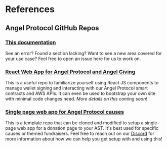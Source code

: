 # References

## Angel Protocol GitHub Repos

### [This documentation](https://github.com/AngelProtocolFinance/ap-documentation)
See an error? Found a section lacking? Want to see a new area covered for your use case? Feel free to open an issue here for us to work on.

### [React Web App for Angel Protocol and Angel Giving](https://github.com/AngelProtocolFinance/angelprotocol-web-app)
This is a useful repo to familiarize yourself using React JS components to manage wallet signing and interacting with our Angel Protocol smart contracts and AWS APIs. It can even be used to bootstrap your own site with minimal code changes need. *More details on this coming soon!*

### [Single page web app for Angel Protocol causes](https://github.com/AngelProtocolFinance/causes-donation-portal)
This is a template repo that can be cloned and modified to setup a single-page web app for a donation page to your AST. It's best used for specific causes or themed fundraisers. Feel free to reach out on our <a href="https://discord.gg/angelprotocol" target="_blank">Discord</a> for more information about how we can help you get setup with and using this!
